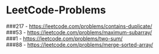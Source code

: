 # LeetCode-Problems
###217 - https://leetcode.com/problems/contains-duplicate/ <br/>
###53 - https://leetcode.com/problems/maximum-subarray/ <br/>
###1 - https://leetcode.com/problems/two-sum/ <br/>
###88 - https://leetcode.com/problems/merge-sorted-array/ <br/>
